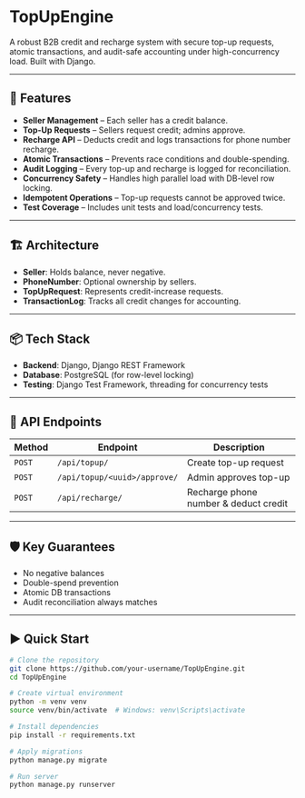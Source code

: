 # TopUpEngine
A robust B2B credit and recharge system with secure top-up requests, atomic transactions, and audit-safe accounting under high-concurrency load. Built with Django.

---

## 🚀 Features
- **Seller Management** – Each seller has a credit balance.
- **Top-Up Requests** – Sellers request credit; admins approve.
- **Recharge API** – Deducts credit and logs transactions for phone number recharge.
- **Atomic Transactions** – Prevents race conditions and double-spending.
- **Audit Logging** – Every top-up and recharge is logged for reconciliation.
- **Concurrency Safety** – Handles high parallel load with DB-level row locking.
- **Idempotent Operations** – Top-up requests cannot be approved twice.
- **Test Coverage** – Includes unit tests and load/concurrency tests.

---

## 🏗 Architecture
- **Seller**: Holds balance, never negative.
- **PhoneNumber**: Optional ownership by sellers.
- **TopUpRequest**: Represents credit-increase requests.
- **TransactionLog**: Tracks all credit changes for accounting.

---

## 📦 Tech Stack
- **Backend**: Django, Django REST Framework
- **Database**: PostgreSQL (for row-level locking)
- **Testing**: Django Test Framework, threading for concurrency tests

---

## 🔑 API Endpoints
| Method | Endpoint | Description |
|--------|----------|-------------|
| `POST` | `/api/topup/` | Create top-up request |
| `POST` | `/api/topup/<uuid>/approve/` | Admin approves top-up |
| `POST` | `/api/recharge/` | Recharge phone number & deduct credit |

---

## 🛡 Key Guarantees
- No negative balances
- Double-spend prevention
- Atomic DB transactions
- Audit reconciliation always matches

---

## ▶️ Quick Start
```bash
# Clone the repository
git clone https://github.com/your-username/TopUpEngine.git
cd TopUpEngine

# Create virtual environment
python -m venv venv
source venv/bin/activate  # Windows: venv\Scripts\activate

# Install dependencies
pip install -r requirements.txt

# Apply migrations
python manage.py migrate

# Run server
python manage.py runserver
